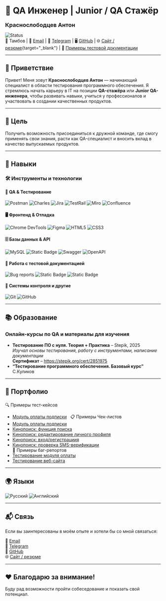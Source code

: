 # 🧪 QA Инженер | Junior / QA Стажёр  
<span style="font-size: 18px;">**Краснослободцев Антон**</span>  

![Status](https://img.shields.io/badge/status-ищу_работу-brightgreen)   
📍 Тамбов | 📧 [Email](mailto:rabbit2027@gmail.com) | 💬 [Telegram](http://t.me/Gillenormand) | 🖥️ [GitHub](https://github.com/gillenormand) | 🌐 [Сайт / резюме](https://gillenormand.github.io/antonCV/){target="_blank"} | 📄 [Примеры тестовой документации](#examples)  

---

## 👋 Приветствие

Привет! Меня зовут **Краснослободцев Антон** — начинающий специалист в области тестирования программного обеспечения. Я стремлюсь начать карьеру в IT на позиции **QA-стажёра** или **Junior QA-инженера**, чтобы развивать навыки, учиться у профессионалов и участвовать в создании качественных продуктов.

---

## 🎯 Цель

Получить возможность присоединиться к дружной команде, где смогу применять свои знания, расти как QA-специалист и вносить вклад в качество выпускаемых продуктов.

---

## 💼 Навыки

### 🛠 Инструменты и технологии

#### 🔧 QA & Тестирование  
![Postman](https://img.shields.io/badge/postman-%23FF6231.svg?style=flat-square&logo=postman&logoColor=white)  ![Charles](https://img.shields.io/badge/charles-5C4E4D.svg?style=flat-square&logo=none) ![Jira](https://img.shields.io/badge/jira-%230052CC.svg?style=flat-square&logo=jira&logoColor=white)  ![TestRail](https://img.shields.io/badge/testrail-009FB7.svg?style=flat-square&logo=none)  ![Miro](https://img.shields.io/badge/miro-%23FF3B20.svg?style=flat-square&logo=miro&logoColor=white)  ![Confluence](https://img.shields.io/badge/confluence-%230052CC.svg?style=flat-square&logo=confluence&logoColor=white)

#### 🖥️ Фронтенд & Отладка   
![Chrome DevTools](https://img.shields.io/badge/devtools-%231A73E8.svg?style=flat-square&logo=googlechrome&logoColor=white)  ![Figma](https://img.shields.io/badge/figma-%23F24E1E.svg?style=flat-square&logo=figma&logoColor=white)  ![HTML5](https://img.shields.io/badge/html5-%23E34F26.svg?style=flat-square&logo=html5&logoColor=white)  ![CSS3](https://img.shields.io/badge/css3-%231572B6.svg?style=flat-square&logo=css3&logoColor=white)

#### 🗄️ Базы данных & API   
![MySQL](https://img.shields.io/badge/mysql-%234479A1.svg?style=flat-square&logo=mysql&logoColor=white) ![Static Badge](https://img.shields.io/badge/Dbeaver-%232563eb?style=flat&logo=dbeaver&logoColor=%23382923)
 ![Swagger](https://img.shields.io/badge/swagger-%2385EA2D.svg?style=flat-square&logo=swagger&logoColor=black)  ![OpenAPI](https://img.shields.io/badge/OpenAPI-%23F7DF00.svg?style=flat-square&logo=swagger&logoColor=black)

#### 📄 Работа с тестовой документацией
![Bug reports](https://img.shields.io/badge/%D0%91%D0%B0%D0%B3--%D1%80%D0%B5%D0%BF%D0%BE%D1%80%D1%82%D1%8B-white?style=flat&logo=openbugbounty&logoColor=%234285F4&labelColor=black)  ![Static Badge](https://img.shields.io/badge/%D0%A7%D0%B5%D0%BA--%D0%BB%D0%B8%D1%81%D1%82%D1%8B-white?style=flat&logo=googledocs&logoColor=%234285F4&labelColor=black)  ![Static Badge](https://img.shields.io/badge/%D0%A2%D0%B5%D1%81%D1%82_%D0%BA%D0%B5%D0%B9%D1%81%D1%8B-white?style=flat&logo=googledocs&logoColor=blue&labelColor=black)  

#### 🧠 Системы контроля и другие   
![Git](https://img.shields.io/badge/git-%23F05032.svg?style=flat-square&logo=git&logoColor=white)  ![GitHub](https://img.shields.io/badge/github-%23121011.svg?style=flat-square&logo=github&logoColor=white) 

---

## 📚 Образование 

### Онлайн-курсы по QA и материалы для изучения
- **Тестирование ПО с нуля. Теория + Практика** – Stepik, 2025  
  *Изучал основы тестирования, работу с инструментами, написание документации*  
**Сертификат** – https://stepik.org/cert/2851975
- **“Тестирование программного обеспечения. Базовый курс”** С.Куликов

---

## <p id="examples">🧾 Портфолио</p>  

🔍 Примеры тест-кейсов ‎ ‎
- [Модуль оплаты подписки](https://docs.google.com/document/d/10Exm17jfyhH3gLBUTk7IzrVQiCE2ND-B0b-C17sSu-k/edit?usp=sharing) ‎ ‎
📋 Примеры Чек-листов  
- [Модуль оплаты подписки](https://docs.google.com/spreadsheets/d/1EBjDXpDcZ65wQ8J7iCmCo0Cyum-fNIR2jrjiuqf5lfw/edit?usp=drive_link)
- [Кинопоиск: функция поиска](https://docs.google.com/spreadsheets/d/1HoUv2Ej3pblxNVQKemlrPw0qzGFE9LsM1J6Je4W6FDI/edit?usp=sharing)  
- [Кинопоиск: редактирование личного профиля](https://docs.google.com/spreadsheets/d/1RNKXdDCxufmM4ZFRUPeprwekEdMgKxeQ802vPqS5MUs/edit?usp=sharing)  
- [Кинопоиск: вход/регистрациия](https://docs.google.com/spreadsheets/d/1Zb4pn-eLp0xD9iCXXv2SQ1FwgGKTF3O1lfZiEWjpwuo/edit?usp=sharing)  
- [Кинопоиск: проверка SMS-верификации](https://docs.google.com/spreadsheets/d/1s7BxinJS5bQbvFBMQAAKQmBI9wJtO06JU9KjPRPezqA/edit?usp=sharing)  
🐛 Примеры баг-репортов ‎ ‎
- [Тестирование модуля оплаты](https://docs.google.com/document/d/1GEwqgLMfCMn5gRGfF7ecXvG2Ngw4XFk51SPTiL8bltk/edit?usp=sharing)  
- [Тестирование веб-сайта](https://docs.google.com/document/d/1EaitA8XhniHZ5unAYQ9Q3L7zxHL8YV0hYaQ-XokuiZQ/edit?usp=drive_link)  
<!--- 📡 [HTTP-запросы в Postman](#)
- 📁 [Проекты / задания по тестированию](#)-->

---

## 🌍 Языки

![Русский](https://img.shields.io/badge/Russian-Родной-green?style=flat-square) ![Английский](https://img.shields.io/badge/English-A2--B1-blue?style=flat-square)

---

## 📬 Связь 

Если вы заинтересованы в моём опыте и хотели бы со мной связаться:

📧 [Email](mailto:rabbit2027@gmail.com)  
📱 [Telegram](http://t.me/Gillenormand)   
📁 [GitHub](https://github.com/gillenormand)   
🌐 [Сайт / резюме](https://gillenormand.github.io/antonCV/)

---

## ❤️ Благодарю за внимание!

Буду рад возможности пройти собеседование и показать свой потенциал.
